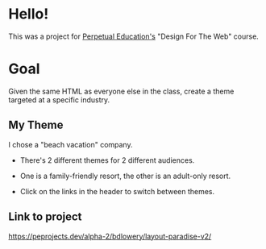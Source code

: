
# Hello!

This was a project for [Perpetual Education's](https://perpetual.education) "Design For The Web" course.

# Goal

Given the same HTML as everyone else in the class, create a theme targeted at a specific industry.

## My Theme

I chose a "beach vacation" company.

* There's 2 different themes for 2 different audiences. 

* One is a family-friendly resort, the other is an adult-only resort.

* Click on the links in the header to switch between themes.

## Link to project

https://peprojects.dev/alpha-2/bdlowery/layout-paradise-v2/
